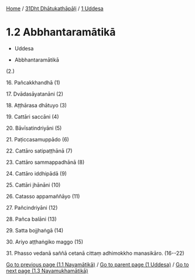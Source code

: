 
[Home](/) / [31Dht Dhātukathāpāḷi](...md) / [1 Uddesa](../31Dht/1.md)

# 1.2 Abbhantaramātikā

* Uddesa

* Abbhantaramātikā

(2.)

16\. Pañcakkhandhā (1)

17\. Dvādasāyatanāni (2)

18\. Aṭṭhārasa dhātuyo (3)

19\. Cattāri saccāni (4)

20\. Bāvīsatindriyāni (5)

21\. Paṭiccasamuppādo (6)

22\. Cattāro satipaṭṭhānā (7)

23\. Cattāro sammappadhānā (8)

24\. Cattāro iddhipādā (9)

25\. Cattāri jhānāni (10)

26\. Catasso appamaññāyo (11)

27\. Pañcindriyāni (12)

28\. Pañca balāni (13)

29\. Satta bojjhaṅgā (14)

30\. Ariyo aṭṭhaṅgiko maggo (15)

31\. Phasso vedanā saññā cetanā cittaṃ adhimokkho manasikāro. (16--22)

[Go to previous page (1.1 Nayamātikā)](1.1.md) / [Go to parent page (1 Uddesa)](../31Dht/1.md) / [Go to next page (1.3 Nayamukhamātikā)](1.3.md)


